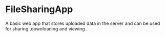 # FileSharingApp
A basic web app that stores uploaded data in the server and can be used for sharing ,downloading and viewing .
